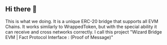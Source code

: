 ## Hi there 👋

This is what we doing. It is a unique ERC-20 bridge that supports all EVM Chains. It works similarly to WrappedToken, but with the special ability it can receive and cross networks correctly. I call this project "Wizard Bridge EVM | Fact Protocol Interface : (Proof of Message)"

<!--

**Here are some ideas to get you started:**

🙋‍♀️ A short introduction - what is your organization all about?
🌈 Contribution guidelines - how can the community get involved?
👩‍💻 Useful resources - where can the community find your docs? Is there anything else the community should know?
🍿 Fun facts - what does your team eat for breakfast?
🧙 Remember, you can do mighty things with the power of [Markdown](https://docs.github.com/github/writing-on-github/getting-started-with-writing-and-formatting-on-github/basic-writing-and-formatting-syntax)
-->
